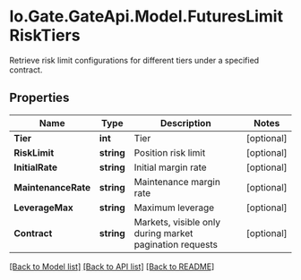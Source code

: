 
# Io.Gate.GateApi.Model.FuturesLimitRiskTiers

Retrieve risk limit configurations for different tiers under a specified contract.

## Properties

Name | Type | Description | Notes
------------ | ------------- | ------------- | -------------
**Tier** | **int** | Tier | [optional] 
**RiskLimit** | **string** | Position risk limit | [optional] 
**InitialRate** | **string** | Initial margin rate | [optional] 
**MaintenanceRate** | **string** | Maintenance margin rate | [optional] 
**LeverageMax** | **string** | Maximum leverage | [optional] 
**Contract** | **string** | Markets, visible only during market pagination requests | [optional] 

[[Back to Model list]](../README.md#documentation-for-models)
[[Back to API list]](../README.md#documentation-for-api-endpoints)
[[Back to README]](../README.md)
